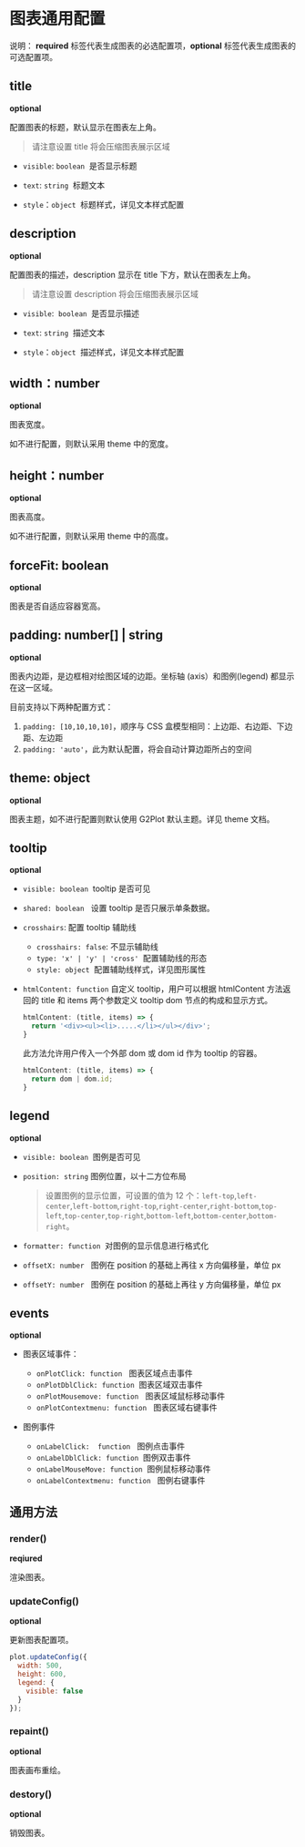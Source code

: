 
# 图表通用配置

说明： **required** 标签代表生成图表的必选配置项，**optional** 标签代表生成图表的可选配置项。


## title
**optional**

配置图表的标题，默认显示在图表左上角。
> 请注意设置 title 将会压缩图表展示区域

- `visible`: `boolean`  是否显示标题

- `text`: `string`  标题文本

- `style`：`object`  标题样式，详见文本样式配置


## description
**optional**

配置图表的描述，description 显示在 title 下方，默认在图表左上角。
> 请注意设置 description 将会压缩图表展示区域

- `visible`:  `boolean`  是否显示描述

- `text`: `string`  描述文本

- `style`：`object`  描述样式，详见文本样式配置


## width：number
**optional**

图表宽度。

如不进行配置，则默认采用 theme 中的宽度。


## height：number
**optional**

图表高度。

如不进行配置，则默认采用 theme 中的高度。


## forceFit: boolean
**optional**

图表是否自适应容器宽高。


## padding: number[] | string
**optional**

图表内边距，是边框相对绘图区域的边距。坐标轴 (axis）和图例(legend) 都显示在这一区域。

目前支持以下两种配置方式：

1. `padding: [10,10,10,10]`，顺序与 CSS 盒模型相同：上边距、右边距、下边距、左边距
2. `padding: 'auto'`，此为默认配置，将会自动计算边距所占的空间


## theme: object
**optional**

图表主题，如不进行配置则默认使用 G2Plot 默认主题。详见 theme 文档。


## tooltip
**optional**

- `visible: boolean`  tooltip 是否可见

- `shared: boolean`   设置 tooltip 是否只展示单条数据。

- `crosshairs`: 配置 tooltip 辅助线
  * `crosshairs: false`: 不显示辅助线
  * `type: 'x' | 'y' | 'cross'`  配置辅助线的形态
  * `style: object`  配置辅助线样式，详见图形属性

- `htmlContent: function`
  自定义 tooltip，用户可以根据 htmlContent 方法返回的 title 和 items 两个参数定义 tooltip dom 节点的构成和显示方式。

  ```js
  htmlContent: (title, items) => {
    return '<div><ul><li>.....</li></ul></div>';
  }
  ```
  此方法允许用户传入一个外部 dom 或 dom id 作为 tooltip 的容器。

  ```js
  htmlContent: (title, items) => {
    return dom | dom.id;
  }
  ```

## legend
**optional**

+ `visible: boolean`  图例是否可见
+ `position: string` 图例位置，以十二方位布局
  > 设置图例的显示位置，可设置的值为 12 个：`left-top`,`left-center`,`left-bottom`,`right-top`,`right-center`,`right-bottom`,`top-left`,`top-center`,`top-right`,`bottom-left`,`bottom-center`,`bottom-right`。

+ `formatter: function`  对图例的显示信息进行格式化
+ `offsetX: number`   图例在 position 的基础上再往 x 方向偏移量，单位 px
+ `offsetY: number`   图例在 position 的基础上再往 y 方向偏移量，单位 px


## events
**optional**

- 图表区域事件：
  + `onPlotClick: function`   图表区域点击事件
  + `onPlotDblClick: function`  图表区域双击事件
  + `onPlotMousemove: function`   图表区域鼠标移动事件
  + `onPlotContextmenu: function`   图表区域右键事件

- 图例事件
  + `onLabelClick:  function`   图例点击事件
  + `onLabelDblClick: function`  图例双击事件
  + `onLabelMouseMove: function`  图例鼠标移动事件
  + `onLabelContextmenu: function`   图例右键事件


## 通用方法

### render()
**reqiured**

渲染图表。

### updateConfig()
**optional**

更新图表配置项。

```js
plot.updateConfig({
  width: 500,
  height: 600,
  legend: {
    visible: false
  }
});
```

### repaint()
**optional**

图表画布重绘。

### destory()
**optional**

销毁图表。





